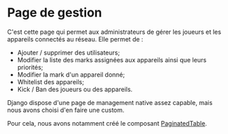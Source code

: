 # Page de gestion

C'est cette page qui permet aux administrateurs de gérer les joueurs et les appareils connectés au réseau. Elle permet de :

- Ajouter / supprimer des utilisateurs;
- Modifier la liste des marks assignées aux appareils ainsi que leurs priorités;
- Modifier la mark d'un appareil donné;
- Whitelist des appareils;
- Kick / Ban des joueurs ou des appareils.

Django dispose d'une page de management native assez capable, mais nous avons choisi d'en faire une custom.

Pour cela, nous avons notamment créé le composant [PaginatedTable](PaginatedTable.md).